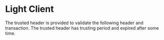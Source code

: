 # Light Client

The trusted header is provided to validate the following header and transaction. The trusted header has trusting period and expired after some time. 


